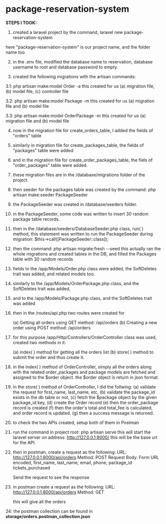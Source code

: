 # package-reservation-system

**STEPS I TOOK:**

1. created a laravel project by the command,
laravel new package-reservation-system

here "package-reservation-system" is our project name, and the folder name too

2. in the .env file, modified the database name to reservation, database username to root and database password to empty.

3. created the following migrations with the artisan commands:

3.1: php artisan make:model Order -a
this created for us (a) migration file, (b) model file, (c) controller file

3.2: php artisan make:model Package -m
this created for us (a) migration file and (b) model file

3.3: php artisan make:model OrderPackage -m
this created for us (a) migration file and (b) model file

4. now in the migration file for create_orders_table, I added the fields of "orders" table

5. similarly in migration file for create_packages_table, the fields of "packages" table were added

6. and in the migration file for create_order_packages_table, the fiels of "order_packages" table were added.

7. these migration files are in the /database/migrations folder of the project.

8. then seeder for the packages table was created by the command:
   php artisan make:seeder PackageSeeder

9. the PackageSeeder was created in /database/seeders folder.

10. in the PackageSeeder, some code was written to insert 30 random package table records.

11. then in the /database/seeders/DatabaseSeeder.php class, run( ) method, this statement was written to run the PackageSeeder during migration:
   $this->call([PackageSeeder::class]);

12. then the command: php artisan migrate:fresh --seed 
    this actually ran the whole migrations and created tables in the DB, and filled the Packages table with 30 random records

13. fields to the /app/Models/Order.php class were added, the SoftDeletes trait was added, and related models too.

14. similarly to the /app/Models/OrderPackage.php class, and the SoftDeletes trait was added,

15. and to the /app/Models/Package.php class, and the SoftDeletes trait was added 

16. then in the /routes/api.php two routes were created for

    (a) Getting all orders using GET method: /api/orders
    (b) Creating a new order using POST method: /api/orders

17. for this purpose /app/Http/Controllers/OrderController class was used, created two methods in it:

    (a) index( ) method for getting all the orders list
    (b) store( ) method to submit the order and thus create it.

18. in the index( ) method of OrderController, simply all the orders along with the related order_packages and package models are fetched and assigned to the $order object. the $order object is return in json format.

19. in the store( ) method of OrderController, I did the follwing:
  (a) validate the request for first_name, last_name, etc,
  (b) validate the package_id exists in the db table or not,
  (c) fetch the $package object by the given package_id key,
  (d) create the Order record
  (e) then the order_package record is created
  (f) then the order's total and total_fee is calculated, and order record is updated.
  (g) then a success message is returned.

20. to check the two APIs created, setup both of them in Postman

21. run the command in project root: php artisan serve
    this will start the laravel server on address: http://127.0.0.1:8000/
    this will be the base url for the API.

22. then in postman, create a request as the following:
    URL: http://127.0.0.1:8000/api/orders
    Method: POST
    Request Body: Form URL encoded,
    first_name,
    last_name,
    email,
    phone,
    package_id
    tickets_purchased

    Send the request to see the response
    
23. in postman create a request as the following:
    URL: http://127.0.0.1:8000/api/orders
    Method: GET
    
    this will give all the orders
    
24: the postman collection can be found in **storage/orders.postman_collection.json**



